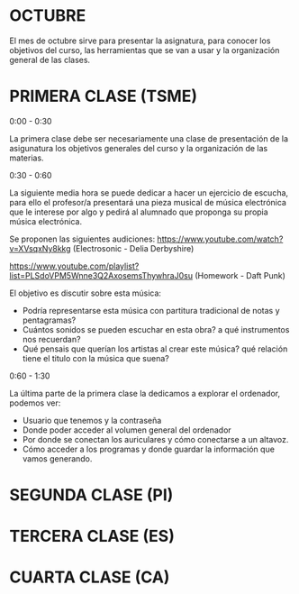 # OCTUBRE

El mes de octubre sirve para presentar la asignatura, para conocer los objetivos
del curso, las herramientas que se van a usar y la organización general de las
clases.


# PRIMERA CLASE (TSME)

0:00 - 0:30

La primera clase debe ser necesariamente una clase de presentación de la
asigunatura los objetivos generales del curso y la organización de las materias.

0:30 - 0:60

La siguiente media hora se puede dedicar a hacer un ejercicio de escucha, para ello
el profesor/a presentará una pieza musical de música electrónica que le interese por algo
y pedirá al alumnado que proponga su propia música electrónica.

Se proponen las siguientes audiciones:
https://www.youtube.com/watch?v=XVsqxNy8kkg
(Electrosonic - Delia Derbyshire)

https://www.youtube.com/playlist?list=PLSdoVPM5Wnne3Q2AxosemsThywhraJ0su
(Homework - Daft Punk)

El objetivo es discutir sobre esta música:

- Podría representarse esta música con partitura tradicional de notas y pentagramas?
- Cuántos sonidos se pueden escuchar en esta obra? a qué instrumentos nos recuerdan?
- Qué pensais que querían los artistas al crear este música? qué relación tiene el titulo
con la música que suena?

0:60 - 1:30

La última parte de la primera clase la dedicamos a explorar el ordenador, podemos ver:
- Usuario que tenemos y la contraseña
- Donde poder acceder al volumen general del ordenador
- Por donde se conectan los auriculares y cómo conectarse a un altavoz.
- Cómo acceder a los programas y donde guardar la información que vamos generando.

# SEGUNDA CLASE (PI)

# TERCERA CLASE (ES)

# CUARTA CLASE (CA)
